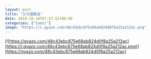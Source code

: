 ```yaml
---
layout: post
title: "父の運動会"
date: 2016-10-18T07:57:52+00:00
categories: ["Comic"]
image: "https://i.gyazo.com/48c43ebc875e68ab824d0f8a25a212ac.png"
---
```


[![https://gyazo.com/48c43ebc875e68ab824d0f8a25a212ac](https://i.gyazo.com/48c43ebc875e68ab824d0f8a25a212ac.png)](https://gyazo.com/48c43ebc875e68ab824d0f8a25a212ac)